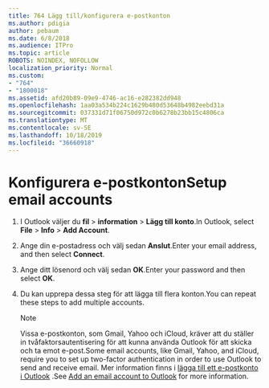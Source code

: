 ```yaml
---
title: 764 Lägg till/konfigurera e-postkonton
ms.author: pdigia
author: pebaum
ms.date: 6/8/2018
ms.audience: ITPro
ms.topic: article
ROBOTS: NOINDEX, NOFOLLOW
localization_priority: Normal
ms.custom:
- "764"
- "1800018"
ms.assetid: afd20b89-09e9-4746-ac16-e282382dd948
ms.openlocfilehash: 1aa03a534b224c1629b480d53648b4982eebd31a
ms.sourcegitcommit: 037331d71f06750d972c0b6278b23bb15c4806ca
ms.translationtype: MT
ms.contentlocale: sv-SE
ms.lasthandoff: 10/18/2019
ms.locfileid: "36660918"
---
```

# <a name="setup-email-accounts"></a><span data-ttu-id="6b81d-102">Konfigurera e-postkonton</span><span class="sxs-lookup"><span data-stu-id="6b81d-102">Setup email accounts</span></span>

1. <span data-ttu-id="6b81d-103">I Outlook väljer du **fil** > **information** > **Lägg till konto**.</span><span class="sxs-lookup"><span data-stu-id="6b81d-103">In Outlook, select **File** > **Info** > **Add Account**.</span></span>

2. <span data-ttu-id="6b81d-104">Ange din e-postadress och välj sedan **Anslut**.</span><span class="sxs-lookup"><span data-stu-id="6b81d-104">Enter your email address, and then select **Connect**.</span></span>

3. <span data-ttu-id="6b81d-105">Ange ditt lösenord och välj sedan **OK**.</span><span class="sxs-lookup"><span data-stu-id="6b81d-105">Enter your password and then select **OK**.</span></span>

4. <span data-ttu-id="6b81d-106">Du kan upprepa dessa steg för att lägga till flera konton.</span><span class="sxs-lookup"><span data-stu-id="6b81d-106">You can repeat these steps to add multiple accounts.</span></span>

    > [!NOTE]
    > <span data-ttu-id="6b81d-107">Vissa e-postkonton, som Gmail, Yahoo och iCloud, kräver att du ställer in tvåfaktorsautentisering för att kunna använda Outlook för att skicka och ta emot e-post.</span><span class="sxs-lookup"><span data-stu-id="6b81d-107">Some email accounts, like Gmail, Yahoo, and iCloud, require you to set up two-factor authentication in order to use Outlook to send and receive email.</span></span> <span data-ttu-id="6b81d-108">Mer information finns i [lägga till ett e-postkonto i Outlook](https://support.office.com/article/6e27792a-9267-4aa4-8bb6-c84ef146101b.aspx) .</span><span class="sxs-lookup"><span data-stu-id="6b81d-108">See [Add an email account to Outlook](https://support.office.com/article/6e27792a-9267-4aa4-8bb6-c84ef146101b.aspx) for more information.</span></span>
  